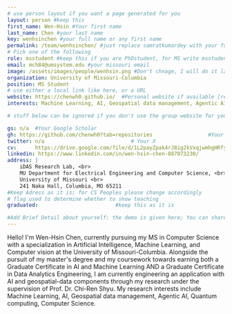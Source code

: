 ```yaml
---
# use person layout if you want a page generated for you
layout: person #keep this
first_name: Wen-Hsin #Your first name
last_name: Chen #your last name
key: wenhsinchen #your full name or any first name
permalink: /team/wenhsinchen/ #just replace samratkumardey with your full name or first name (Key) (lowercase)
# Pick one of the following
role: msstudent #keep this if you are PhDstudent, for MS write msstudent
email: mch84@umsystem.edu #your missouri email
image: /assets/images/people/wenhsin.png #Don't chnage, I will do it later
organization: University of Missouri-Columbia 
position: MS Student
# use either a local link like here, or a URL
website: https://chenwh0.github.io/  #Personal website if available [recommended]
interests: Machine Learning, AI, Geospatial data management, Agentic AI, Quantum computing, Computer Science

# stuff below can be ignored if you don't use the group website for your private website

gs: n/a  #Your Google Scholar
gh: https://github.com/chenwh0?tab=repositories                  #Your Github
twitter: n/a                            # Your X
cv:      https://drive.google.com/file/d/1L2payZpak4rJ8ig2kVxqjwmhgHRfy2Vz/view?usp=sharing  #Your Web CV/PDF Link
linkedin: https://www.linkedin.com/in/wen-hsin-chen-887073230/                 #Your Linkedin
address: |
    iDAS Research Lab, <br>
    MU Department for Electrical Engineering and Computer Science, <br>
    University of Missouri <br>
    241 Naka Hall, Columbia, MO 65211 
#Keep Adress as it is; for CS Peoples please change accordingly
# flag used to determine whether to show teaching
graduated:                         #keep this as it is

#Add Brief Detail about yourself; the demo is given here; You can share your own
---
```


Hello! I'm Wen-Hsin Chen, currently pursuing my MS in Computer Science with a specialization in Artificial Intelligence, Machine Learning, and Computer vision at the University of Missouri-Columbia. Alongside the pursuit of my master's degree and my coursework towards earning both a Graduate Certificate in AI and Machine Learning AND a Graduate Certificate in Data Analytics Engineering, I am currently engineering an application with AI and geospatial-data components through my research under the supervision of Prof. Dr. Chi-Ren Shyu. My research interests include Machine Learning, AI, Geospatial data management, Agentic AI, Quantum computing, Computer Science.

